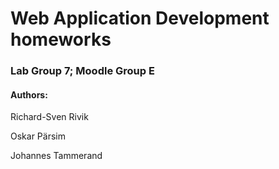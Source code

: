 # Web Application Development homeworks
### Lab Group 7; Moodle Group E
#### Authors:
Richard-Sven Rivik

Oskar Pärsim 

Johannes Tammerand
